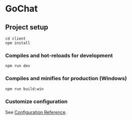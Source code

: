 # GoChat

## Project setup

```
cd client
npm install
```

### Compiles and hot-reloads for development

```
npm run dev
```

### Compiles and minifies for production (Windows)

```
npm run build:win
```

### Customize configuration

See [Configuration Reference](https://cli.vuejs.org/config/).
